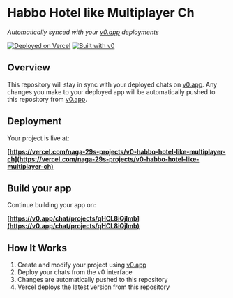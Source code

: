 # Habbo Hotel like Multiplayer Ch

*Automatically synced with your [v0.app](https://v0.app) deployments*

[![Deployed on Vercel](https://img.shields.io/badge/Deployed%20on-Vercel-black?style=for-the-badge&logo=vercel)](https://vercel.com/naga-29s-projects/v0-habbo-hotel-like-multiplayer-ch)
[![Built with v0](https://img.shields.io/badge/Built%20with-v0.app-black?style=for-the-badge)](https://v0.app/chat/projects/qHCL8iQjImb)

## Overview

This repository will stay in sync with your deployed chats on [v0.app](https://v0.app).
Any changes you make to your deployed app will be automatically pushed to this repository from [v0.app](https://v0.app).

## Deployment

Your project is live at:

**[https://vercel.com/naga-29s-projects/v0-habbo-hotel-like-multiplayer-ch](https://vercel.com/naga-29s-projects/v0-habbo-hotel-like-multiplayer-ch)**

## Build your app

Continue building your app on:

**[https://v0.app/chat/projects/qHCL8iQjImb](https://v0.app/chat/projects/qHCL8iQjImb)**

## How It Works

1. Create and modify your project using [v0.app](https://v0.app)
2. Deploy your chats from the v0 interface
3. Changes are automatically pushed to this repository
4. Vercel deploys the latest version from this repository